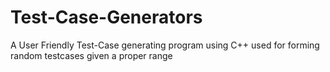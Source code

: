 # Test-Case-Generators
A User Friendly Test-Case generating program using C++ used for forming random testcases given a proper range  

